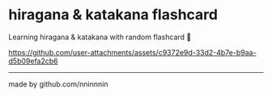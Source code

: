 # hiragana & katakana flashcard

Learning hiragana & katakana with random flashcard 🥷

https://github.com/user-attachments/assets/c9372e9d-33d2-4b7e-b9aa-d5b09efa2cb6

---

made by github.com/nninnnin
